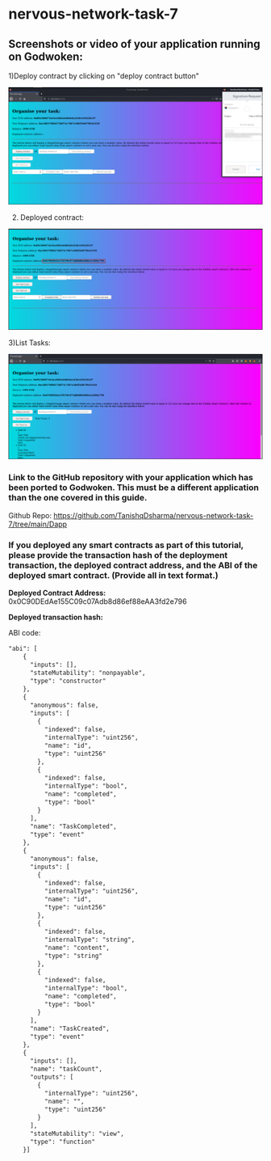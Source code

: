 # nervous-network-task-7

## Screenshots or video of your application running on Godwoken:

1)Deploy contract by clicking on "deploy contract button"

![alt text](https://github.com/TanishqDsharma/nervous-network-task-7/blob/main/task7.png)

2) Deployed contract:

![alt text](https://github.com/TanishqDsharma/nervous-network-task-7/blob/main/task7.1.png)

3)List Tasks:

![alt text](https://github.com/TanishqDsharma/nervous-network-task-7/blob/main/task7.2.png)


### Link to the GitHub repository with your application which has been ported to Godwoken. This must be a different application than the one covered in this guide.

Github Repo: https://github.com/TanishqDsharma/nervous-network-task-7/tree/main/Dapp

### If you deployed any smart contracts as part of this tutorial, please provide the transaction hash of the deployment transaction, the deployed contract address, and the ABI of the deployed smart contract. (Provide all in text format.)

<b>Deployed Contract Address:</b> 0x0C90DEdAe155C09c07Adb8d86ef88eAA3fd2e796

<b>Deployed transaction hash:</b> 

ABI code:

```
"abi": [
    {
      "inputs": [],
      "stateMutability": "nonpayable",
      "type": "constructor"
    },
    {
      "anonymous": false,
      "inputs": [
        {
          "indexed": false,
          "internalType": "uint256",
          "name": "id",
          "type": "uint256"
        },
        {
          "indexed": false,
          "internalType": "bool",
          "name": "completed",
          "type": "bool"
        }
      ],
      "name": "TaskCompleted",
      "type": "event"
    },
    {
      "anonymous": false,
      "inputs": [
        {
          "indexed": false,
          "internalType": "uint256",
          "name": "id",
          "type": "uint256"
        },
        {
          "indexed": false,
          "internalType": "string",
          "name": "content",
          "type": "string"
        },
        {
          "indexed": false,
          "internalType": "bool",
          "name": "completed",
          "type": "bool"
        }
      ],
      "name": "TaskCreated",
      "type": "event"
    },
    {
      "inputs": [],
      "name": "taskCount",
      "outputs": [
        {
          "internalType": "uint256",
          "name": "",
          "type": "uint256"
        }
      ],
      "stateMutability": "view",
      "type": "function"
    }]
```


